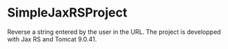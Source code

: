 # SimpleJaxRSProject
Reverse a string entered by the user in the URL. The project is developped with Jax RS and Tomcat 9.0.41.
